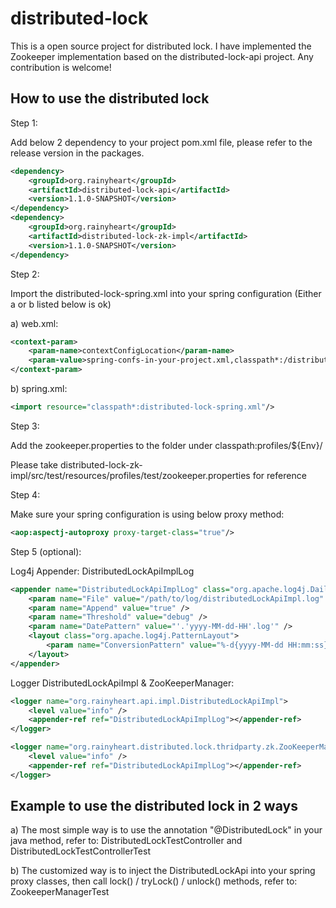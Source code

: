 # distributed-lock

This is a open source project for distributed lock. I have implemented the Zookeeper implementation based on the distributed-lock-api project. Any contribution is welcome!

## How to use the distributed lock

Step 1:

Add below 2 dependency to your project pom.xml file, please refer to the release version in the packages.

``` xml
<dependency>
    <groupId>org.rainyheart</groupId>
    <artifactId>distributed-lock-api</artifactId>
    <version>1.1.0-SNAPSHOT</version>
</dependency>
<dependency>
    <groupId>org.rainyheart</groupId>
    <artifactId>distributed-lock-zk-impl</artifactId>
    <version>1.1.0-SNAPSHOT</version>
</dependency>
```

Step 2:

Import the distributed-lock-spring.xml into your spring configuration (Either a or b listed below is ok)

a) web.xml:

```xml
<context-param>
    <param-name>contextConfigLocation</param-name>
    <param-value>spring-confs-in-your-project.xml,classpath*:/distributed-lock-spring.xml</param-value>
</context-param>
```

b) spring.xml:

```xml
<import resource="classpath*:distributed-lock-spring.xml"/>
```

Step 3:

Add the zookeeper.properties to the folder under classpath:profiles/${Env}/

Please take distributed-lock-zk-impl/src/test/resources/profiles/test/zookeeper.properties for reference

Step 4:

Make sure your spring configuration is using below proxy method:

```xml
<aop:aspectj-autoproxy proxy-target-class="true"/>
```

Step 5 (optional):

Log4j Appender: DistributedLockApiImplLog

```xml
<appender name="DistributedLockApiImplLog" class="org.apache.log4j.DailyRollingFileAppender">
    <param name="File" value="/path/to/log/distributedLockApiImpl.log" />
    <param name="Append" value="true" />
    <param name="Threshold" value="debug" />
    <param name="DatePattern" value="'.'yyyy-MM-dd-HH'.log'" />
    <layout class="org.apache.log4j.PatternLayout">
        <param name="ConversionPattern" value="%-d{yyyy-MM-dd HH:mm:ss} [%t] [%c]-[%p] - %m%n" />
    </layout>
</appender>
```

Logger DistributedLockApiImpl & ZooKeeperManager:

```xml
<logger name="org.rainyheart.api.impl.DistributedLockApiImpl">
    <level value="info" />
    <appender-ref ref="DistributedLockApiImplLog"></appender-ref>
</logger>

<logger name="org.rainyheart.distributed.lock.thridparty.zk.ZooKeeperManager">
    <level value="info" />
    <appender-ref ref="DistributedLockApiImplLog"></appender-ref>
</logger>
```

## Example to use the distributed lock in 2 ways

a) The most simple way is to use the annotation "@DistributedLock" in your java method, refer to: DistributedLockTestController and DistributedLockTestControllerTest

b) The customized way is to inject the DistributedLockApi into your spring proxy classes, then call lock() / tryLock() / unlock() methods, refer to: ZookeeperManagerTest